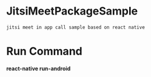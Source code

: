# JitsiMeetPackageSample
`jitsi meet in app call sample based on react native`

# Run Command
#### react-native run-android
